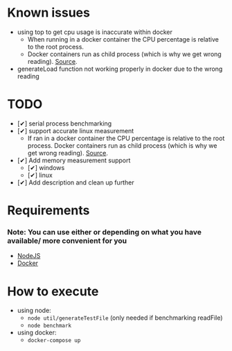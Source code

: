 # Known issues
- using top to get cpu usage is inaccurate within docker
  - When running in a docker container the CPU percentage is relative to the root process. 
  - Docker containers run as child process (which is why we get wrong reading). [Source](https://medium.com/techlogs/docker-how-to-check-your-containers-cpu-usage-8121515a3b8).
- generateLoad function not working properly in docker due to the wrong reading

# TODO
- [✔] serial process benchmarking
- [✔] support accurate linux measurement
  - If ran in a docker container the CPU percentage is relative to the root process. Docker containers run as child process (which is why we get wrong reading). [Source](https://medium.com/techlogs/docker-how-to-check-your-containers-cpu-usage-8121515a3b8).
- [✔] Add memory measurement support
  - [✔] windows
  - [✔] linux
- [✔] Add description and clean up further

# Requirements
### Note: You can use either or depending on what you have available/ more convenient for you
- [NodeJS](https://nodejs.org/en/)
- [Docker](https://www.docker.com/get-started)

# How to execute
* using node: 
  * `node util/generateTestFile` (only needed if benchmarking readFile)
  * `node benchmark`
* using docker:
  * `docker-compose up`
